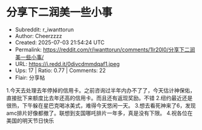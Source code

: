 # 分享下二润美一些小事

- Subreddit: r_iwanttorun
- Author: Cheerzzzz
- Created: 2025-07-03 21:54:24 UTC
- Permalink: https://reddit.com/r/iwanttorun/comments/1lr20l0/分享下二润美一些小事/
- URL: https://i.redd.it/0divcdmmdqaf1.jpeg
- Ups: 17 | Ratio: 0.77 | Comments: 22
- Flair: 分享帖


1.今天去处理去年停掉的信用卡。之前咨询过半年内办不了了，今天估计神保佑，直接批下来额度比去年还高的信用卡。而且还有返现奖励。不错
2.纽约最近还是很热，下午躲在星巴克喝冰美式，难得今天悠闲一天。
3.想去看死神来了6，发现amc排片好像都撤了。联想到支国哪吒排片一年多，真是没有下限。
4.祝各位在美国的明天节日快乐

